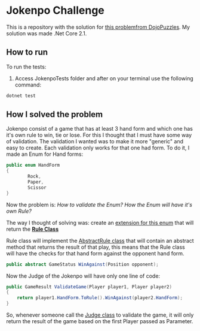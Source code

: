 # Jokenpo Challenge

This is a repository with the solution for [this problemfrom DojoPuzzles](http://dojopuzzles.com/problemas/exibe/jokenpo/). My solution was made .Net Core 2.1.

## How to run

To run the tests:

1. Access JokenpoTests folder and after on your terminal use the following command:

```bash
dotnet test
```

## How I solved the problem

Jokenpo consist of a game that has at least 3 hand form and which one has it's own rule to win, tie or lose. For this I thought that I must have some way of validation. The validation I wanted was to make it more "generic" and easy to create. Each validation only works for that one had form. To do it, I made an Enum for Hand forms:

```csharp
public enum HandForm
{
        Rock,
        Paper,
        Scissor
}
```

Now the problem is: *How to validate the Enum? How the Enum will have it's own Rule?*

The way I thought of solving was: create an [extension for this enum](Jokenpo/HandForm.cs) that will return the [**Rule Class**](Jokenpo/Rules.cs)

Rule class will implement the [AbstractRule class](Jokenpo/AbstractRules.cs) that will contain an abstract method that returns the result of that play, this means that the Rule class will have the checks for that hand form against the opponent hand form.

```csharp
public abstract GameStatus WinAgainst(Position opponent);
```

Now the Judge of the Jokenpo will have only one line of code:

```csharp
public GameResult ValidateGame(Player player1, Player player2)
{
    return player1.HandForm.ToRule().WinAgainst(player2.HandForm);             
}
```

So, whenever someone call the [Judge class](Jokenpo/Judge.cs) to validate the game, it will only return the result of the game based on the first Player passed as Parameter. 
